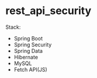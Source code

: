 # rest_api_security
Stack:
- Spring Boot
- Spring Security
- Spring Data
- Hibernate
- MySQL
- Fetch API(JS)
